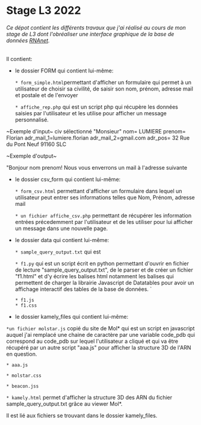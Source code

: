 # Stage L3 2022



###### Ce dépot contient les différents travaux que j'ai réalisé au cours de mon stage de L3 dont l'obréaliser une interface graphique de la base de données [RNAnet](https://evryrna.ibisc.univ-evry.fr/evryrna/rnanet).

Il contient:

* le dossier FORM qui contient lui-même:

  `* form_simple.html`permettant d'afficher un formulaire qui permet à un utilisateur de choisir sa civilité, de saisir son nom, prénom, adresse mail et postale et de l'envoyer  

  `* affiche_rep.php` qui est un script php qui récupère les données saisies par l'utilisateur et les utilise pour afficher un message personnalisé.

~Exemple d'input~
civ sélectionné "Monsieur"
nom= LUMIERE 
prenom= Florian
adr_mail_1=lumiere.florian
adr_mail_2=gmail.com
adr_pos= 32 Rue du Pont Neuf 91160 SLC

~Exemple d'output~




"Bonjour nom prenom! Nous vous enverrons un mail à l'adresse suivante 

* le dossier csv_form qui contient lui-même: 

  `* form_csv.html` permettant d'afficher un formulaire dans lequel un utilisateur peut entrer ses informations telles que Nom, Prénom, adresse mail

  `* un fichier affiche_csv.php` permettant de récupérer les information entrées précedemment par l'utilisateur et de les utiliser pour lui afficher un message dans une nouvelle page.


* le dossier data qui contient lui-même:

  `* sample_query_output.txt` qui est 

  `* f1.py` qui est un script écrit en python permettant d'ouvrir en fichier de lecture "sample_query_output.txt", de le parser et de créer un fichier "f1.html" et d'y écrire les balises html notamment les balises <script> </script> qui permettent de charger la librairie Javascript de Datatables pour  avoir un affichage interactif des tables de la base de données. `

  `* f1.js`  
  `* f1.css`

* le dossier kamely_files qui contient lui-même:

`*un fichier molstar.js` copié du site de Mol* qui est un script en javascript auquel j'ai remplacé une chaine de caractère par une variable code_pdb qui correspond au code_pdb sur lequel l'utilisateur a cliqué et qui va être récupéré par un autre script "aaa.js" pour afficher la structure 3D de l'ARN en question.

  `* aaa.js`

  `* molstar.css`

  `* beacon.jss`


  `* kamely.html` permet d'afficher la structure 3D des ARN du fichier sample_query_output.txt grâce au viewer Mol*.

Il est lié aux fichiers se trouvant dans le dossier kamely_files.








